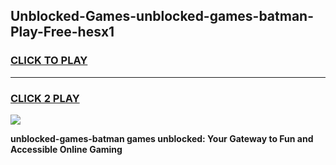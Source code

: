 
## Unblocked-Games-unblocked-games-batman-Play-Free-hesx1
<h3>
<a href="https://premium76.site?title=unblocked-games-batman&ref=17A">CLICK TO PLAY</a></h3>
<hr>

<h3>
<a href="https://premium76.site?title=unblocked-games-batman&ref=17A">CLICK 2 PLAY</a>
  
</h3>

<a href="https://premium76.site?title=unblocked-games-batman&ref=17A"><img src="https://clearcache.store/games.png"></a>


**unblocked-games-batman games unblocked: Your Gateway to Fun and Accessible Online Gaming**
